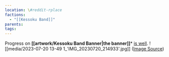 ```yaml
---
location: \#reddit-rplace
factions:
  - "[[Kessoku Band]]"
parents: 
tags: 
---
```

Progress on **[[artwork/Kessoku Band Banner|the banner]]*** [is well](https://discord.com/channels/1093664259273130084/1131230952119615600/1131583839991496756).
![[media/2023-07-20 13-49 1_'IMG_20230720_214933'.jpg]]
([Image Source](https://discord.com/channels/1093664259273130084/1131230952119615600/1131583728867610634))